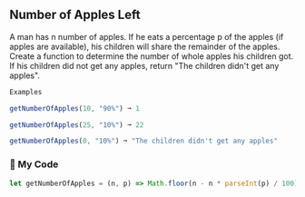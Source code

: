 ## Number of Apples Left

A man has n number of apples. If he eats a percentage p of the apples (if apples are available), his children will share the remainder of the apples. Create a function to determine the number of whole apples his children got. If his children did not get any apples, return "The children didn't get any apples".
```js
Examples

getNumberOfApples(10, "90%") ➞ 1

getNumberOfApples(25, "10%") ➞ 22

getNumberOfApples(0, "10%") ➞ "The children didn't get any apples"
```
### :apple: My Code
```js
let getNumberOfApples = (n, p) => Math.floor(n - n * parseInt(p) / 100) || "The children didn't get any apples";
```
